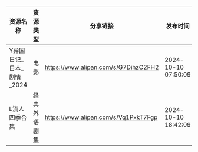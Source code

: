 | 资源名称             | 资源类型   | 分享链接                                 | 发布时间                |
| ---------------- | ------ | ------------------------------------ | ------------------- |
| Y异国日记_日本_剧情_2024 | 电影     | https://www.alipan.com/s/G7DihzC2FH2 | 2024-10-10 07:50:09 |
| L流人四季合集          | 经典外语剧集 | https://www.alipan.com/s/Vq1PxkT7Fgp | 2024-10-10 18:42:09 |
